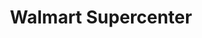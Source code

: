 ---
title: "Walmart Supercenter"
url: /indianapolis/walmart-supercenter-west-86th-street/
shop: supermarket
---